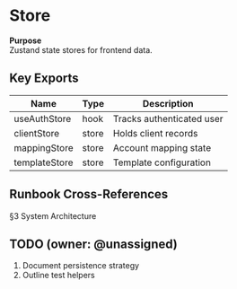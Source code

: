 # Store

**Purpose**    
Zustand state stores for frontend data.

## Key Exports
| Name | Type | Description |
|------|------|-------------|
| useAuthStore | hook | Tracks authenticated user |
| clientStore | store | Holds client records |
| mappingStore | store | Account mapping state |
| templateStore | store | Template configuration |

## Runbook Cross-References
§3 System Architecture

## TODO (owner: @unassigned)
1. Document persistence strategy
2. Outline test helpers
